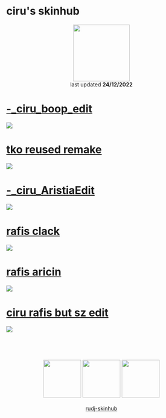 # ciru's skinhub
<p align="center">
<a href="https://osu.ppy.sh/users/6114695">
  <img src="https://a.ppy.sh/6114695"  
       width="150"
       height="150"></a>
<br>
last updated <b>24/12/2022</b>
</p>

# [-_ciru_boop_edit](https://github.com/ryancranie/skinhub/raw/tyfh/player/ciru/-_ciru_boop_edit.osk)
[![](https://i.imgur.com/A7i9w9c.jpeg)](https://github.com/ryancranie/skinhub/raw/tyfh/player/ciru/-_ciru_boop_edit.osk)

# [tko reused remake](https://github.com/ryancranie/skinhub/raw/tyfh/player/ciru/tko%20reused%20remake.osk)
[![](https://osu.ppy.sh/ss/18330165/692a)](https://github.com/ryancranie/skinhub/raw/tyfh/player/ciru/tko%20reused%20remake.osk)

# [-_ciru_AristiaEdit](https://github.com/ryancranie/skinhub/raw/tyfh/player/ciru/-_ciru_AristiaEdit.osk)
[![](https://i.imgur.com/DU3oeGa.png)](https://github.com/ryancranie/skinhub/raw/tyfh/player/ciru/-_ciru_AristiaEdit.osk)

# [rafis clack](https://github.com/ryancranie/skinhub/raw/tyfh/player/ciru/rafis%20clack.osk)
[![](https://osu.ppy.sh/ss/18331579/d31e)](https://github.com/ryancranie/skinhub/raw/tyfh/player/ciru/rafis%20clack.osk)

# [rafis aricin](https://github.com/ryancranie/skinhub/raw/tyfh/player/ciru/rafis_aricin.osk)
[![](https://osu.ppy.sh/ss/18330174/6df5)](https://github.com/ryancranie/skinhub/raw/tyfh/player/ciru/rafis_aricin.osk)

# [ciru rafis but sz edit](https://github.com/ryancranie/skinhub/raw/tyfh/player/ciru/ciru%20rafis%20but%20sz%20edit.osk)
[![](https://osu.ppy.sh/ss/18331590/f647)](https://github.com/ryancranie/skinhub/raw/tyfh/player/ciru/ciru%20rafis%20but%20sz%20edit.osk)


#
<p align="center">
  <br></br>
  <a href="https://www.twitch.tv/ciru_osu">
  <img src="https://i.imgur.com/HM030lk.png" 
       width="100" 
       height="100"></a>
  <a href="https://www.youtube.com/@ciru./videos">
  <img src="https://i.imgur.com/YWbDUUy.png"  
       width="100" 
       height="100"></a>
  <a href="https://twitter.com/ciru_osu">
  <img src="https://i.imgur.com/PUQ5uWf.png" 
       width="100" 
       height="100"></a>
  <br></br>
  <a href="README.md">rudj-skinhub</a>
 </p>

